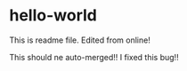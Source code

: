 # hello-world
This is readme file. Edited from online!

This should ne auto-merged!! I fixed this bug!!
